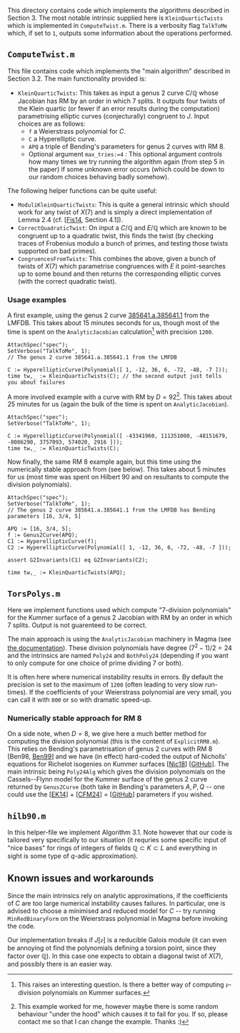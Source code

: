 This directory contains code which implements the algorithms described in Section 3. The most notable intrinsic supplied here is `KleinQuarticTwists` which is implemented in `ComputeTwist.m`. There is a verbosity flag `TalkToMe` which, if set to `1`, outputs some information about the operations performed.

## `ComputeTwist.m`

This file contains code which implements the "main algorithm" described in Section 3.2. The main functionality provided is:
  - `KleinQuarticTwists`: This takes as input a genus 2 curve $C/\mathbb{Q}$ whose Jacobian has RM by an order in which $7$ splits. It outputs four twists of the Klein quartic (or fewer if an error results during the computation) parametrising elliptic curves (conjecturally) congruent to $J$.  Input choices are as follows:
    - `f` a Weierstrass polynomial for $C$.
    - `C` a Hyperelliptic curve.
    - `APQ` a triple of Bending's parameters for genus 2 curves with RM 8.
    - Optional argument `max_tries:=4` : This optional argument controls how many times we try running the algorithm again (from step 5 in the paper) if some unknown error occurs (which could be down to our random choices behaving badly somehow).

The following helper functions can be quite useful:
  - `ModuliKleinQuarticTwists`: This is quite a general intrinsic which should work for any twist of $X(7)$ and is simply a direct implementation of Lemma 2.4  (cf. [[Fis14](https://doi.org/10.1112/S1461157014000059), Section 4.1]).
  - `CorrectQuadraticTwist`: On input a $C/\mathbb{Q}$ and $E/\mathbb{Q}$ which are known to be congruent up to a quadratic twist, this finds the twist (by checking traces of Frobenius modulo a bunch of primes, and testing those twists supported on bad primes).
  - `CongruencesFromTwists`: This combines the above, given a bunch of twists of $X(7)$ which parametrise congruences with $E$ it point-searches up to some bound and then returns the corresponding elliptic curves (with the correct quadratic twist).

### Usage examples
  A first example, using the genus 2 curve [385641.a.385641.1](https://www.lmfdb.org/Genus2Curve/Q/385641/a/385641/1) from the LMFDB. This takes about 15 minutes seconds for us, though most of the time is spent on the `AnalyticJacobian` calculation[^1] with precision `1200`.
  ```
  AttachSpec("spec");
  SetVerbose("TalkToMe", 1);  
  // The genus 2 curve 385641.a.385641.1 from the LMFDB
  
  C := HyperellipticCurve(Polynomial([ 1, -12, 36, 6, -72, -48, -7 ])); 
  time tw,_ := KleinQuarticTwists(C); // the second output just tells you about failures
  ```

  A more involved example with a curve with RM by $D = 92$[^2]. This takes about 25 minutes for us (again the bulk of the time is spent on `AnalyticJacobian`).
  ```
  AttachSpec("spec");
  SetVerbose("TalkToMe", 1);  
  
  C := HyperellipticCurve(Polynomial([ -43341960, 111351000, -48151679, -8086290, 3757093, 574020, 2916 ])); 
  time tw,_ := KleinQuarticTwists(C);
  ```

  Now finally, the same RM 8 example again, but this time using the numerically stable approach from (see below). This takes about 5 minutes for us (most time was spent on Hilbert 90 and on resultants to compute the division polynomials).
  ```
  AttachSpec("spec");
  SetVerbose("TalkToMe", 1);  
  // The genus 2 curve 385641.a.385641.1 from the LMFDB has Bending parameters [16, 3/4, 5]

  APQ := [16, 3/4, 5];
  f := Genus2Curve(APQ);
  C1 := HyperellipticCurve(f);
  C2 := HyperellipticCurve(Polynomial([ 1, -12, 36, 6, -72, -48, -7 ])); 

  assert G2Invariants(C1) eq G2Invariants(C2);
  
  time tw,_ := KleinQuarticTwists(APQ);
  ```
    
## `TorsPolys.m`

Here we implement functions used which compute "7-division polynomials" for the Kummer surface of a genus 2 Jacobian with RM by an order in which 7 splits. Output is not guarenteed to be correct.

The main approach is using the `AnalyticJacobian` machinery in Magma (see [the documentation](https://magma.maths.usyd.edu.au/magma/handbook/text/1571)). These division polynomials have degree $(7^2 - 1)/2 = 24$ and the intrinsics are named `Poly24` and `BothPoly24` (depending if you want to only compute for one choice of prime dividing $7$ or both).

It is often here where numerical instability results in errors. By default the precision is set to the maximum of `1200` (often leading to very slow run-times). If the coefficients of your Weierstrass polynomial are very small, you can call it with `800` or so with dramatic speed-up.

  ### Numerically stable approach for RM 8

  On a side note, when $D = 8$, we give here a much better method for computing the division polynomial (this is the content of `ExplicitRM8.m`). This relies on Bending's parametrisation of genus 2 curves with RM 8 [Ben98, [Ben99](https://doi.org/10.48550/arXiv.math/9911273)] and we have (in effect) hard-coded the output of Nicholls' equations for Richelot isogenies on Kummer surfaces [[Nic18](https://ora.ox.ac.uk/objects/uuid:04cef70a-2ab9-44c2-8bbe-ca2ac33bfe41)] [[GitHub](https://github.com/cgnicholls/phd-code.git)]. The main intrinsic being `Poly24Alg` which gives the division polynomials on the Cassels--Flynn model for the Kummer surface of the genus 2 curve returned by `Genus2Curve` (both take in Bending's parameters $A,P,Q$ -- one could use the [[EK14](https://doi-org.ezp.lib.cam.ac.uk/10.2140/ant.2014.8.2297)] + [[CFM24](https://doi.org/10.48550/arXiv.2403.03191)] = [[GitHub](https://github.com/SamFrengley/genus-2-RM.git)] parameters if you wished.

  
## `hilb90.m`

In this helper-file we implement Algorithm 3.1. Note however that our code is tailored very specifically to our situation (it requries some specific input of "nice bases" for rings of integers of fields $\mathbb{Q} \subset K \subset L$ and everything in sight is some type of $q$-adic approximation).
   
## Known issues and workarounds

Since the main intrinsics rely on analytic approximations, if the coefficients of $C$ are too large numerical instability causes failures. In particular, one is advised to choose a minimised and reduced model for $C$ -- try running `MinRedBinaryForm` on the Weierstrass polynomial in Magma before invoking the code.

Our implementation breaks if $J[\mathfrak{p}]$ is a reducible Galois module (it can even be annoying ot find the polynomials defining a torsion point, since they factor over $\mathbb{Q}$). In this case one expects to obtain a diagonal twist of $X(7)$, and possibly there is an easier way.

[^1]: This raises an interesting question. Is there a better way of computing $\mathfrak{p}$-division polynomials on Kummer surfaces.
[^2]: This example worked for me, however maybe there is some random behaviour "under the hood" which causes it to fail for you. If so, please contact me so that I can change the example. Thanks :)
